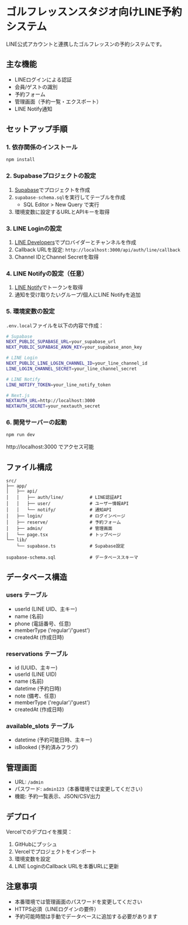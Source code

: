 # ゴルフレッスンスタジオ向けLINE予約システム

LINE公式アカウントと連携したゴルフレッスンの予約システムです。

## 主な機能

- LINEログインによる認証
- 会員/ゲストの識別
- 予約フォーム
- 管理画面（予約一覧・エクスポート）
- LINE Notify通知

## セットアップ手順

### 1. 依存関係のインストール

```bash
npm install
```

### 2. Supabaseプロジェクトの設定

1. [Supabase](https://supabase.com/)でプロジェクトを作成
2. `supabase-schema.sql`を実行してテーブルを作成
   - SQL Editor > New Query で実行
3. 環境変数に設定するURLとAPIキーを取得

### 3. LINE Loginの設定

1. [LINE Developers](https://developers.line.biz/)でプロバイダーとチャンネルを作成
2. Callback URLを設定: `http://localhost:3000/api/auth/line/callback`
3. Channel IDとChannel Secretを取得

### 4. LINE Notifyの設定（任意）

1. [LINE Notify](https://notify-bot.line.me/)でトークンを取得
2. 通知を受け取りたいグループ/個人にLINE Notifyを追加

### 5. 環境変数の設定

`.env.local`ファイルを以下の内容で作成：

```bash
# Supabase
NEXT_PUBLIC_SUPABASE_URL=your_supabase_url
NEXT_PUBLIC_SUPABASE_ANON_KEY=your_supabase_anon_key

# LINE Login
NEXT_PUBLIC_LINE_LOGIN_CHANNEL_ID=your_line_channel_id
LINE_LOGIN_CHANNEL_SECRET=your_line_channel_secret

# LINE Notify
LINE_NOTIFY_TOKEN=your_line_notify_token

# Next.js
NEXTAUTH_URL=http://localhost:3000
NEXTAUTH_SECRET=your_nextauth_secret
```

### 6. 開発サーバーの起動

```bash
npm run dev
```

http://localhost:3000 でアクセス可能

## ファイル構成

```
src/
├── app/
│   ├── api/
│   │   ├── auth/line/          # LINE認証API
│   │   ├── user/               # ユーザー情報API
│   │   └── notify/             # 通知API
│   ├── login/                  # ログインページ
│   ├── reserve/                # 予約フォーム
│   ├── admin/                  # 管理画面
│   └── page.tsx                # トップページ
└── lib/
    └── supabase.ts             # Supabase設定

supabase-schema.sql             # データベーススキーマ
```

## データベース構造

### users テーブル
- userId (LINE UID、主キー)
- name (名前)
- phone (電話番号、任意)
- memberType ('regular'/'guest')
- createdAt (作成日時)

### reservations テーブル
- id (UUID、主キー)
- userId (LINE UID)
- name (名前)
- datetime (予約日時)
- note (備考、任意)
- memberType ('regular'/'guest')
- createdAt (作成日時)

### available_slots テーブル
- datetime (予約可能日時、主キー)
- isBooked (予約済みフラグ)

## 管理画面

- URL: `/admin`
- パスワード: `admin123`（本番環境では変更してください）
- 機能: 予約一覧表示、JSON/CSV出力

## デプロイ

Vercelでのデプロイを推奨：

1. GitHubにプッシュ
2. Vercelでプロジェクトをインポート
3. 環境変数を設定
4. LINE LoginのCallback URLを本番URLに更新

## 注意事項

- 本番環境では管理画面のパスワードを変更してください
- HTTPS必須（LINEログインの要件）
- 予約可能時間は手動でデータベースに追加する必要があります
